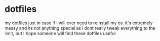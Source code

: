 # dotfiles
my dotfiles just in case if i will ever need to reinstall my os.  it's extremely messy and its not anything special as i dont really tweak everything to the limit, but I hope someone will find these dotfiles useful
